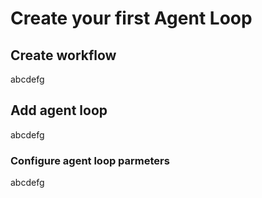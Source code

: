 # Create your first Agent Loop

## Create workflow

abcdefg

## Add agent loop

abcdefg

### Configure agent loop parmeters

abcdefg
